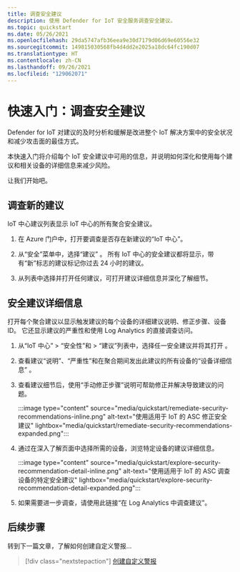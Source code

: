```yaml
---
title: 调查安全建议
description: 使用 Defender for IoT 安全服务调查安全建议。
ms.topic: quickstart
ms.date: 05/26/2021
ms.openlocfilehash: 29da5747afb36eea9e30d7179d06d69e60556e32
ms.sourcegitcommit: 149815030568fb4d4dd2e2025a18dc64fc190d07
ms.translationtype: HT
ms.contentlocale: zh-CN
ms.lasthandoff: 09/26/2021
ms.locfileid: "129062071"
---
```

# <a name="quickstart-investigate-security-recommendations"></a>快速入门：调查安全建议

Defender for IoT 对建议的及时分析和缓解是改进整个 IoT 解决方案中的安全状况和减少攻击面的最佳方式。

本快速入门将介绍每个 IoT 安全建议中可用的信息，并说明如何深化和使用每个建议和相关设备的详细信息来减少风险。

让我们开始吧。

## <a name="investigate-new-recommendations"></a>调查新的建议

IoT 中心建议列表显示 IoT 中心的所有聚合安全建议。

1. 在 Azure 门户中，打开要调查是否存在新建议的“IoT 中心”。

1. 从“安全”菜单中，选择“建议” 。 所有 IoT 中心的安全建议都将显示，带有“新”标志的建议标记你过去 24 小时的建议。

1. 从列表中选择并打开任何建议，可打开建议详细信息并深化了解细节。

## <a name="security-recommendation-details"></a>安全建议详细信息

打开每个聚合建议以显示触发建议的每个设备的详细建议说明、修正步骤、设备 ID。 它还显示建议的严重性和使用 Log Analytics 的直接调查访问。

1. 从“IoT 中心” > “安全性”和 > “建议”列表中，选择任一安全建议并将其打开  。

1. 查看建议“说明”、“严重性”和在聚合期间发出此建议的所有设备的“设备详细信息”  。

1. 查看建议细节后，使用“手动修正步骤”说明可帮助修正并解决导致建议的问题。

    :::image type="content" source="media/quickstart/remediate-security-recommendations-inline.png" alt-text="使用适用于 IoT 的 ASC 修正安全建议" lightbox="media/quickstart/remediate-security-recommendations-expanded.png":::

1. 通过在深入了解页面中选择所需的设备，浏览特定设备的建议详细信息。

    :::image type="content" source="media/quickstart/explore-security-recommendation-detail-inline.png" alt-text="使用适用于 IoT 的 ASC 调查设备的特定安全建议" lightbox="media/quickstart/explore-security-recommendation-detail-expanded.png":::

1. 如果需要进一步调查，请使用此链接“在 Log Analytics 中调查建议”。 

## <a name="next-steps"></a>后续步骤

转到下一篇文章，了解如何创建自定义警报…

> [!div class="nextstepaction"]
> [创建自定义警报](quickstart-create-custom-alerts.md)
